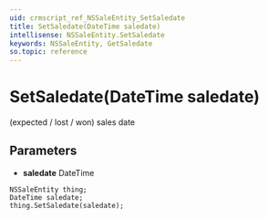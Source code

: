 ```yaml
---
uid: crmscript_ref_NSSaleEntity_SetSaledate
title: SetSaledate(DateTime saledate)
intellisense: NSSaleEntity.SetSaledate
keywords: NSSaleEntity, GetSaledate
so.topic: reference
---
```


# SetSaledate(DateTime saledate)

(expected / lost / won) sales date

## Parameters

* **saledate** DateTime

```crmscript
NSSaleEntity thing;
DateTime saledate;
thing.SetSaledate(saledate);
```

